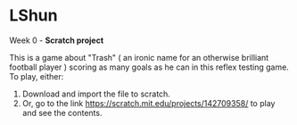 # LShun

Week 0 - **Scratch project**

This is a game about "Trash" ( an ironic name for an otherwise brilliant football player ) scoring as many goals as he can in this reflex testing game. To play, either:

1. Download and import the file to scratch.
2. Or, go to the link https://scratch.mit.edu/projects/142709358/ to play and see the contents.
